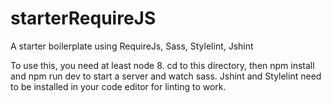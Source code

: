 # starterRequireJS
A starter boilerplate using RequireJs, Sass, Stylelint, Jshint

To use this, you need at least node 8.
cd to this directory, then npm install and npm run dev to start a server and watch sass.
Jshint and Stylelint need to be installed in your code editor for linting to work.
